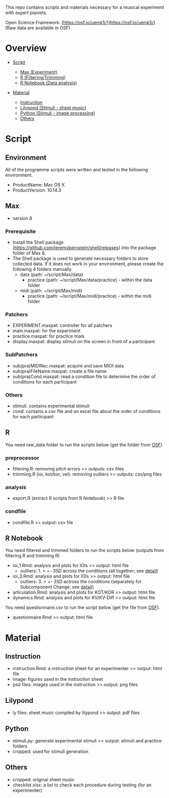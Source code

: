 This repo contains scripts and materials necessary for a musical experiment with expert pianists.

Open Science Framework: [https://osf.io/uemk5/](https://osf.io/uemk5/) (Raw data are available in OSF)

# Overview
- [Script](#script)
    + [Max (Experiment)](#Max)
    + [R (Filtering/Trimming)](#R)
    + [R Notebook (Data analysis)](#R-Notebook)

- [Material](#material)
    + [Instruction](#Instruction)
    + [Lilypond (Stimuli - sheet music)](#Lilypond)
    + [Python (Stimuli - image processing)](#Python)
    + [Others](#Others)

# Script
## Environment
All of the programme scripts were written and tested in the following environment.

- ProductName: Mac OS X  
- ProductVersion: 10.14.3

## Max
- version 8
### Prerequisite
- Install the Shell package (https://github.com/jeremybernstein/shell/releases) into the package folder of Max 8.
- The Shell package is used to generate necessary folders to store collected data. If it does not work in your environment, please create the following 4 folders manually.
    + data (path: ~/script/Max/data)
        + practice (path: ~/script/Max/data/practice) - within the data folder
    + midi (path: ~/script/Max/midi)
        + practice (path: ~/script/Max/midi/practice) - within the midi folder
   
### Patchers
- EXPERIMENT.maxpat: controller for all patchers
- main.maxpat: for the experiment
- practice.maxpat: for practice trials
- display.maxpat: display stimuli on the screen in front of a participant

### SubPatchers
- sub(pra)MIDIRec.maxpat: acquire and save MIDI data
- sub(pra)FileName.maxpat: create a file name
- sub(pra)Cond.maxpat: read a condition file to determine the order of conditions for each participant

### Others
- stimuli: contains experimental stimuli
- cond: contains a csv file and an excel file about the order of conditions for each participant

## R
You need raw_data folder to run the scripts below (get the folder from [OSF](https://osf.io/uemk5/))
### preprocessor
- filtering.R: removing pitch errors >> outputs: csv files
- trimming.R (ioi, kot/kor, vel): removing outliers >> outputs: csv/png files

### analysis
- export.R (extract R scripts from R Notebook) >> R file

### condfile
- condfile.R >> output: csv file

## R Notebook
You need filtered and trimmed folders to run the scripts below (outputs from filtering.R and trimming.R)
- ioi_1.Rmd: analysis and plots for IOIs >> output: html file
    + outliers: 1. > +- 3SD across the conditions (all together; see [detail](https://github.com/atsukotominaga/teaching-v2.0/tree/master/script/R/preprocessor))
- ioi_3.Rmd: analysis and plots for IOIs >> output: html file
    + outliers: 3. > +- 3SD actross the conditions (separately for Subcomponent Change; see [detail](https://github.com/atsukotominaga/teaching-v2.0/tree/master/script/R/preprocessor))
- articulation.Rmd: analysis and plots for KOT/KOR >> output: html file
- dynamics.Rmd: analysis and plots for KV/KV-Diff >> output: html file

You need questionnaire.csv to run the script below (get the file from [OSF](https://osf.io/uemk5/)).
- questionnaire.Rmd >> output: html file

# Material
## Instruction
- instruction.Rmd: a instruction sheet for an experimenter >> output: html file
- image: figures used in the instruction sheet
- psd files: images used in the instruction >> output: png files

## Lilypond
- ly files: sheet music compiled by lilypond >> output: pdf files

## Python
- stimuli.py: generate experimental stimuli >> output: stimuli and practice folders
- cropped: used for stimuli generation

## Others
- cropped: original sheet music
- checklist.xlsx: a list to check each procedure during testing (for an experimenter)
